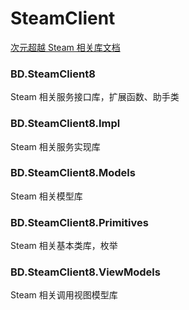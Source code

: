 # SteamClient
[次元超越 Steam 相关库文档](https://beyonddimension.github.io/SteamClient)

### BD.SteamClient8
Steam 相关服务接口库，扩展函数、助手类

### BD.SteamClient8.Impl
Steam 相关服务实现库

### BD.SteamClient8.Models
Steam 相关模型库

### BD.SteamClient8.Primitives
Steam 相关基本类库，枚举

### BD.SteamClient8.ViewModels
Steam 相关调用视图模型库
